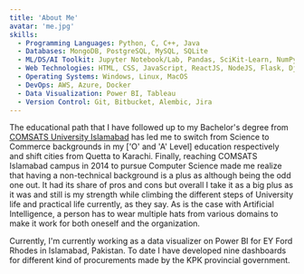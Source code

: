 ```yaml
---
title: 'About Me'
avatar: 'me.jpg'
skills:
  - Programming Languages: Python, C, C++, Java
  - Databases: MongoDB, PostgreSQL, MySQL, SQLite
  - ML/DS/AI Toolkit: Jupyter Notebook/Lab, Pandas, SciKit-Learn, NumPy, SciPy, Dash, Matplotlib, TextBlob, VaderSentiment, Selenium, BeautifulSoup, Scrapy
  - Web Technologies: HTML, CSS, JavaScript, ReactJS, NodeJS, Flask, Django, FastAPI
  - Operating Systems: Windows, Linux, MacOS
  - DevOps: AWS, Azure, Docker
  - Data Visualization: Power BI, Tableau
  - Version Control: Git, Bitbucket, Alembic, Jira
---
```


The educational path that I have followed up to my Bachelor's degree from [COMSATS University Islamabad]('https://www.comsats.edu.pk/') has led me to switch from Science to Commerce backgrounds in my ['O' and 'A' Level] education respectively and shift cities from Quetta to Karachi. Finally, reaching COMSATS Islamabad campus in 2014 to pursue Computer Science made me realize that having a non-technical background is a plus as although being the odd one out. It had its share of pros and cons but overall I take it as a big plus as it was and still is my strength while climbing the different steps of University life and practical life currently, as they say. As is the case with Artificial Intelligence, a person has to wear multiple hats from various domains to make it work for both oneself and the organization.

Currently, I'm currently working as a data visualizer on Power BI for EY Ford Rhodes in Islamabad, Pakistan. To date I have developed nine dashboards for different kind of procurements made by the KPK provincial government.
